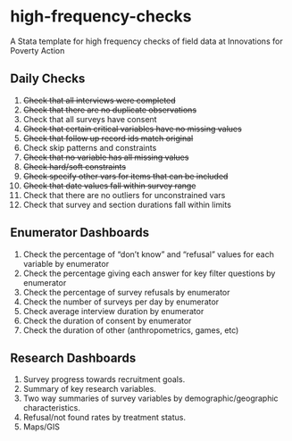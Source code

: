 # high-frequency-checks
A Stata template for high frequency checks of field data at Innovations for Poverty Action

## Daily Checks

   1. ~~Check that all interviews were completed~~
   2. ~~Check that there are no duplicate observations~~
   3. Check that all surveys have consent
   4. ~~Check that certain critical variables have no missing values~~
   5. ~~Check that follow up record ids match original~~
   6. Check skip patterns and constraints
   7. ~~Check that no variable has all missing values~~
   8. ~~Check hard/soft constraints~~
   9. ~~Check specify other vars for items that can be included~~
   10. ~~Check that date values fall within survey range~~
   11. Check that there are no outliers for unconstrained vars
   12. Check that survey and section durations fall within limits

## Enumerator Dashboards

   1. Check the percentage of “don’t know” and “refusal” values for each variable by enumerator
   2. Check the percentage giving each answer for key filter questions by enumerator
   3. Check the percentage of survey refusals by enumerator
   4. Check the number of surveys per day by enumerator
   5. Check average interview duration by enumerator
   6. Check the duration of consent by enumerator
   7. Check the duration of other (anthropometrics, games, etc)

## Research Dashboards

   1. Survey progress towards recruitment goals.
   2. Summary of key research variables.
   3. Two way summaries of survey variables by demographic/geographic characteristics.
   4. Refusal/not found rates by treatment status.
   5. Maps/GIS

